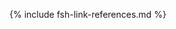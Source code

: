 [USCoreConditionEncounterDiagnosis]: http://hl7.org/fhir/us/core/STU5.0.1/StructureDefinition-us-core-condition-encounter-diagnosis.html
[USCoreConditionProblemsandHealthConcerns]: http://hl7.org/fhir/us/core/STU5.0.1/StructureDefinition-us-core-condition-problems-health-concerns.html
[USCoreLocation]: http://hl7.org/fhir/us/core/STU5.0.1/StructureDefinition-us-core-location.html
[USCoreOrganization]: http://hl7.org/fhir/us/core/STU5.0.1/StructureDefinition-us-core-organization.html
[USCorePatient]: http://hl7.org/fhir/us/core/STU5.0.1/StructureDefinition-us-core-patient.html
[USCorePractitioner]: http://hl7.org/fhir/us/core/STU5.0.1/StructureDefinition-us-core-practitioner.html
[USCorePractitionerRole]: http://hl7.org/fhir/us/core/STU5.0.1/StructureDefinition-us-core-practitionerrole.html
[QuestionnaireResponse]: http://hl7.org/fhir/R4/questionnaireresponse.html
[PartialDatesAndTimes]: {{site.data.fhir.ver.hl7fhirusvrcommonlibrary}}/usage.html#partial-dates-and-times
[Note on Gender]: {{site.data.fhir.ver.hl7fhirusvrcommonlibrary}}/usage.html#gender
[note on Child and Decedent Fetus name]: usage.html#child-and-decedent-fetus-name
[note on birth date and time]: {{site.data.fhir.ver.hl7fhirusvrcommonlibrary}}/usage.html#birth-date-and-time
[note on patient gender]: {{site.data.fhir.ver.hl7fhirusvrcommonlibrary}}/usage.html#gender
[note on patient transfers]: usage.html#mother-or-infant-transferred
[CityCodes]: {{site.data.fhir.ver.hl7fhirusvrcommonlibrary}}/usage.html#city-codes
[CountyCodes]: {{site.data.fhir.ver.hl7fhirusvrcommonlibrary}}/usage.html#county-codes
[districtCode]: {{site.data.fhir.ver.hl7fhirusvrcommonlibrary}}/StructureDefinition-DistrictCode.html
[StateLiterals]: {{site.data.fhir.ver.hl7fhirusvrcommonlibrary}}/usage.html#state-literals
[CountryLiterals]: {{site.data.fhir.ver.hl7fhirusvrcommonlibrary}}/usage.html#country-literals
[note on partial dates]: {{site.data.fhir.ver.hl7fhirusvrcommonlibrary}}/usage.html#partial-date
[note on missing data]: usage.html#specifying-none-of-the-above-and-missing-data
[note on missing abnormal conditions of newborn data]: usage.html#abnormal-conditions-of-newborn
[note on missing maternal morbidity data]: usage.html#maternal-morbidities
[note on missing characteristics of labor and delivery data]: usage.html#characteristics-of-labor-and-delivery
[note on missing pregnancy risk factors data]: usage.html#pregnancy-risk-factors
[note on missing congenital anomaly data]: usage.html#congenital-anomalies-of-newborn
[note on missing infections present data]: usage.html#infection-present-during-pregnancy
[note on missing method of delivery data]: usage.html#method-of-delivery
[note on missing obstetric procedures data]: usage.html#obstetric-procedures
[use cases]: use_cases.html
[Categories]: categories.html 
[categories]: categories.html 
[Change Log]: change_log.html
[Changes Between Versions]: content-transitions.html
[Handling of edit flags]: usage.html#handling-of-edit-flags
[Birth and Fetal Death Vital Reporting]: bfdr_index.html
[Vital Records Common Library]: vrcl_index.html
[Medicolegal Death Investigation]: mdi_index.html
[Vital Records Death Reporting]: vrdr_index.html
[PHVS_Occupation_CDC_Census2010VS]: https://phinvads.cdc.gov/vads/ViewValueSet.action?oid=2.16.840.1.114222.4.11.7186
[PHVS_Industry_CDC_Census2010VS]: https://phinvads.cdc.gov/vads/ViewValueSet.action?oid=2.16.840.1.114222.4.11.7187
[PHVS_Occupation_CDC_Census2012VS]: https://phinvads.cdc.gov/vads/ViewValueSet.action?oid=2.16.840.1.114222.4.11.8026
[PHVS_Industry_CDC_Census2012VS]: https://phinvads.cdc.gov/vads/ViewValueSet.action?oid=2.16.840.1.114222.4.11.8027
[PHVS_Occupation_CDC_Census2018VS]: https://phinvads.cdc.gov/vads/ViewValueSet.action?oid=2.16.840.1.114222.4.11.8065
[PHVS_Industry_CDC_Census2018VS]: https://phinvads.cdc.gov/vads/ViewValueSet.action?oid=2.16.840.1.114222.4.11.8066
[PHVS_Occupation_CDC_SOC2018]: http://phinvads.cdc.gov/vads/ViewValueSet.action?oid=2.16.840.1.114222.4.11.8068
[PHVS_Industry_CDC_NAICS2017]: https://phinvads.cdc.gov/vads/ViewValueSet.action?oid=2.16.840.1.114222.4.11.8067
[ACMESystemRejectVS]: ValueSet-vrdr-system-reject-vs.html
[VRFM]: https://build.fhir.org/ig/nightingaleproject/vital_records_fhir_messaging_ig/message.html#successful-death-record-submission
[HL7EncounterAdmitSourceVS]: http://hl7.org/fhir/ValueSet/encounter-admit-source
[USCoreDischargeDispositionVS]: http://hl7.org/fhir/us/core/ValueSet/us-core-discharge-disposition
[USCoreBirthSexVS]: http://hl7.org/fhir/us/core/ValueSet/birthsex
[DecedentDispositionMethod]: https://build.fhir.org/ig/HL7/vrdr/StructureDefinition-vrdr-decedent-disposition-method.html
[ObservationMethodOfDisposition]:https://hl7.org/fhir/us/bfdr/StructureDefinition-Observation-method-of-disposition.html
[MethodOfDispositionVS]: https://build.fhir.org/ig/HL7/vrdr/ValueSet-vrdr-method-of-disposition-vs.html
{% include fsh-link-references.md %} 
<!--- Extensions -->
[patient-birthPlace]: http://hl7.org/fhir/extensions/StructureDefinition-patient-birthPlace.html
[birthCertificateNumber]: {{site.data.fhir.ver.hl7fhirusvrcommonlibrary}}/StructureDefinition-CertificateNumber.html 
[fetalDeathReportNumber]: {{site.data.fhir.ver.hl7fhirusvrcommonlibrary}}/StructureDefinition-CertificateNumber.html
[fileNumber]: {{site.data.fhir.ver.hl7fhirusvrcommonlibrary}}/StructureDefinition-CertificateNumber.html
[localFileNumber1]: {{site.data.fhir.ver.hl7fhirusvrcommonlibrary}}/StructureDefinition-AuxiliaryStateIdentifier1.html
[localFileNumber2]: {{site.data.fhir.ver.hl7fhirusvrcommonlibrary}}/StructureDefinition-AuxiliaryStateIdentifier2.html
[patient-birthTime]: http://hl7.org/fhir/extensions/StructureDefinition-patient-birthTime.html
[birthsex]: http://hl7.org/fhir/us/core/STU5.0.1/StructureDefinition-us-core-birthsex.html
[cityCode]: {{site.data.fhir.ver.hl7fhirusvrcommonlibrary}}/StructureDefinition-CityCode.html
[countyCode]: {{site.data.fhir.ver.hl7fhirusvrcommonlibrary}}/StructureDefinition-DistrictCode.html
[bypassEditFlag]: {{site.data.fhir.ver.hl7fhirusvrcommonlibrary}}/StructureDefinition-BypassEditFlag.html
[patient-multipleBirthTotal]: http://hl7.org/fhir/extensions/StructureDefinition-patient-multipleBirthTotal.html
[parentReportedAgeAtDelivery]: {{site.data.fhir.ver.hl7fhirusvrcommonlibrary}}/StructureDefinition-Extension-reported-parent-age-at-delivery-vr.html
[dateReceivedByRegistrar]: StructureDefinition-Extension-date-received-by-registrar.html
[stnum]: {{site.data.fhir.ver.hl7fhirusvrcommonlibrary}}/StructureDefinition-StreetNumber.html
[predir]: {{site.data.fhir.ver.hl7fhirusvrcommonlibrary}}/StructureDefinition-PreDirectional.html
[stname]: {{site.data.fhir.ver.hl7fhirusvrcommonlibrary}}/StructureDefinition-StreetName.html
[stdesig]: {{site.data.fhir.ver.hl7fhirusvrcommonlibrary}}/StructureDefinition-StreetDesignator.html
[postdir]: {{site.data.fhir.ver.hl7fhirusvrcommonlibrary}}/StructureDefinition-PostDirectional.html
[unitnum]: {{site.data.fhir.ver.hl7fhirusvrcommonlibrary}}/StructureDefinition-UnitOrAptNumber.html
[dateFiledByRegistrar]: StructureDefinition-Extension-date-filed-by-registrar.html
[roleVitalRecords]: {{site.data.fhir.ver.hl7fhirusvrcommonlibrary}}/StructureDefinition-Extension-role-vr.html
[withinCityLimitsIndicator]: {{site.data.fhir.ver.hl7fhirusvrcommonlibrary}}/StructureDefinition-Extension-within-city-limits-indicator-vr.html
[motherOrFather]: {{site.data.fhir.ver.hl7fhirusvrcommonlibrary}}/StructureDefinition-Extension-role-vr.html
[JFI]: StructureDefinition-Extension-jurisdictional-facility-identifier.html
[birthPlace]: http://hl7.org/fhir/StructureDefinition/patient-birthPlace
[roleMotherOrFather]: StructureDefinition-Extension-role.html
<!---from VRCL-->
[nationalReportingJurisdictionId]: {{site.data.fhir.ver.hl7fhirusvrcommonlibrary}}/StructureDefinition-Extension-jurisdiction-id-vr.html
[ObservationAutopsyPerformedIndicatorVitalRecords]: {{site.data.fhir.ver.hl7fhirusvrcommonlibrary}}/StructureDefinition-Observation-autopsy-performed-indicator-vr.html
[ObservationCodedRaceAndEthnicityVitalRecords]: {{site.data.fhir.ver.hl7fhirusvrcommonlibrary}}/StructureDefinition-coded-race-and-ethnicity-vr.html
[ObservationEducationLevelVitalRecords]: {{site.data.fhir.ver.hl7fhirusvrcommonlibrary}}/StructureDefinition-Observation-education-level-vr.html
[ObservationEmergingIssuesVitalRecords]: {{site.data.fhir.ver.hl7fhirusvrcommonlibrary}}/StructureDefinition-Observation-emerging-issues-vr.html
[ObservationInputRaceAndEthnicityVitalRecords]: {{site.data.fhir.ver.hl7fhirusvrcommonlibrary}}/StructureDefinition-input-race-and-ethnicity-vr.html
[ObservationUsualWorkVitalRecords]: {{site.data.fhir.ver.hl7fhirusvrcommonlibrary}}/StructureDefinition-Observation-usual-work-vr.html
[PatientChildVitalRecords]: {{site.data.fhir.ver.hl7fhirusvrcommonlibrary}}/StructureDefinition-Patient-child-vr.html
[PatientMotherVitalRecords]: {{site.data.fhir.ver.hl7fhirusvrcommonlibrary}}/StructureDefinition-Patient-mother-vr.html
[PatientVitalRecords]: {{site.data.fhir.ver.hl7fhirusvrcommonlibrary}}/StructureDefinition-Patient-vr.html
[PractitionerVitalRecords]: {{site.data.fhir.ver.hl7fhirusvrcommonlibrary}}/StructureDefinition-Practitioner-vr.html
[RelatedPersonFatherNaturalVitalRecords]: {{site.data.fhir.ver.hl7fhirusvrcommonlibrary}}/StructureDefinition-RelatedPerson-father-natural-vr.html
[RelatedPersonFatherVitalRecords]: {{site.data.fhir.ver.hl7fhirusvrcommonlibrary}}/StructureDefinition-RelatedPerson-father-vr.html
[RelatedPersonMotherVitalRecords]: {{site.data.fhir.ver.hl7fhirusvrcommonlibrary}}/StructureDefinition-RelatedPerson-mother-vr.html
[RelatedPersonParentVitalRecords]: {{site.data.fhir.ver.hl7fhirusvrcommonlibrary}}/StructureDefinition-RelatedPerson-parent-vr.html
[ExtensionDatePartAbsentReasonVitalRecords]: {{site.data.fhir.ver.hl7fhirusvrcommonlibrary}}/StructureDefinition-ExtensionDatePartAbsentReasonVitalRecords.html
[ExtensionPartialDateTimeVitalRecords]: {{site.data.fhir.ver.hl7fhirusvrcommonlibrary}}/StructureDefinition-ExtensionPartialDateTimeVitalRecords.html
[ExtensionPatientFetalDeathVitalRecords]: {{site.data.fhir.ver.hl7fhirusvrcommonlibrary}}/StructureDefinition-Extension-patient-fetal-death-vr.html
[ExtensionRelatedpersonBirthplaceVitalRecords]: {{site.data.fhir.ver.hl7fhirusvrcommonlibrary}}/StructureDefinition-Extension-relatedperson-birthplace-vr.html
[ExtensionRelatedPersonDeceasedVitalRecords]: {{site.data.fhir.ver.hl7fhirusvrcommonlibrary}}/StructureDefinition-Extension-relatedperson-deceased-vr.html
[ExtensionWithinCityLimitsIndicatorVitalRecords]: {{site.data.fhir.ver.hl7fhirusvrcommonlibrary}}/StructureDefinition-Extension-within-city-limits-indicator-vr.html
[ExtensionBypassEditFlagVitalRecords]: {{site.data.fhir.ver.hl7fhirusvrcommonlibrary}}/StructureDefinition-BypassEditFlag.html
[ExtensionCityCodeVitalRecords]: {{site.data.fhir.ver.hl7fhirusvrcommonlibrary}}/StructureDefinition-CityCode.html
[ExtensionDistrictCodeVitalRecords]: {{site.data.fhir.ver.hl7fhirusvrcommonlibrary}}/StructureDefinition-DistrictCode.html
[ExtensionPartialDateVitalRecords]: {{site.data.fhir.ver.hl7fhirusvrcommonlibrary}}/StructureDefinition-ExtensionPartialDateVitalRecords.html
[ExtensionPostDirectionalVitalRecords]: {{site.data.fhir.ver.hl7fhirusvrcommonlibrary}}/StructureDefinition-PostDirectional.html
[ExtensionPreDirectionalVitalRecords]: {{site.data.fhir.ver.hl7fhirusvrcommonlibrary}}/StructureDefinition-PreDirectional.html
[ExtensionReportedParentAgeAtDeliveryVitalRecords]: {{site.data.fhir.ver.hl7fhirusvrcommonlibrary}}/StructureDefinition-Extension-reported-parent-age-at-delivery-vr.html
[ExtensionStreetDesignatorVitalRecords]: {{site.data.fhir.ver.hl7fhirusvrcommonlibrary}}/StructureDefinition-StreetDesignator.html
[ExtensionStreetNameVitalRecords]: {{site.data.fhir.ver.hl7fhirusvrcommonlibrary}}/StructureDefinition-StreetName.html
[ExtensionStreetNumberVitalRecords]: {{site.data.fhir.ver.hl7fhirusvrcommonlibrary}}/StructureDefinition-StreetNumber.html
[ExtensionUnitOrAptNumberVitalRecords]: {{site.data.fhir.ver.hl7fhirusvrcommonlibrary}}/StructureDefinition-UnitOrAptNumber.html
[CodeSystemCanadianProvincesVitalRecords]: {{site.data.fhir.ver.hl7fhirusvrcommonlibrary}}/CodeSystem-CodeSystem-canadian-provinces-vr.html
[CodeSystemComponentVitalRecords]: {{site.data.fhir.ver.hl7fhirusvrcommonlibrary}}/CodeSystem-codesystem-vr-component.html
[CodeSystemCountryCodeVitalRecords]: {{site.data.fhir.ver.hl7fhirusvrcommonlibrary}}/CodeSystem-CodeSystem-country-code-vr.html
[CodeSystemHispanicOriginVitalRecords]: {{site.data.fhir.ver.hl7fhirusvrcommonlibrary}}/CodeSystem-CodeSystem-hispanic-origin-vr.html
[CodeSystemIJEVitalRecords]: {{site.data.fhir.ver.hl7fhirusvrcommonlibrary}}/CodeSystem-codesystem-ije-vr.html
[CodeSystemJurisdictionsVitalRecords]: {{site.data.fhir.ver.hl7fhirusvrcommonlibrary}}/CodeSystem-CodeSystem-jurisdictions-vr.html
[CodeSystemMissingValueReasonVitalRecords]: {{site.data.fhir.ver.hl7fhirusvrcommonlibrary}}/CodeSystem-CodeSystem-missing-value-reason-vr.html
[CodeSystemRaceCodeVitalRecords]: {{site.data.fhir.ver.hl7fhirusvrcommonlibrary}}/CodeSystem-CodeSystem-race-code-vr.html
[CodeSystemRaceRecode40VitalRecords]: {{site.data.fhir.ver.hl7fhirusvrcommonlibrary}}/CodeSystem-CodeSystem-race-recode-40-vr.html
[CodeSystemEditFlagsVitalRecords]: {{site.data.fhir.ver.hl7fhirusvrcommonlibrary}}/CodeSystem-CodeSystem-vr-edit-flags.html
[CodeSystemLocalObservationsCodesVitalRecords]: {{site.data.fhir.ver.hl7fhirusvrcommonlibrary}}/CodeSystem-CodeSystem-local-observation-codes-vr.html
[ValueSetBirthAttendantTitlesVitalRecords]: {{site.data.fhir.ver.hl7fhirusvrcommonlibrary}}/ValueSet-ValueSet-birth-attendant-titles-vr.html
[ValueSetBirthplaceCountryVitalRecords]: {{site.data.fhir.ver.hl7fhirusvrcommonlibrary}}/ValueSet-ValueSet-birthplace-country-vr.html
[ValueSetSexAssignedAtBirthVitalRecords]: {{site.data.fhir.ver.hl7fhirusvrcommonlibrary}}/ValueSet-ValueSet-sex-assigned-at-birth-vr.html
[ValueSetEditBypass01234VitalRecords]: {{site.data.fhir.ver.hl7fhirusvrcommonlibrary}}/ValueSet-valueset-edit-bypass-01234-vr.html
[ValueSetEducationLevelVitalRecords]: {{site.data.fhir.ver.hl7fhirusvrcommonlibrary}}/ValueSet-ValueSet-education-level-vr.html
[ValueSetEducationLevelPersonVitalRecords]: {{site.data.fhir.ver.hl7fhirusvrcommonlibrary}}/ValueSet-ValueSet-education-level-person-vr.html
[ValueSetCodedRaceAndEthnicityPersonVitalRecords]: {{site.data.fhir.ver.hl7fhirusvrcommonlibrary}}/ValueSet-ValueSet-coded-race-and-ethnicity-person-vr.html
[ValueSetFatherRelationshipVitalRecords]: {{site.data.fhir.ver.hl7fhirusvrcommonlibrary}}/ValueSet-ValueSet-father-relationship-vr.html
[ValueSetHispanicNoUnknownVitalRecords]: {{site.data.fhir.ver.hl7fhirusvrcommonlibrary}}/ValueSet-ValueSet-hispanic-no-unknown-vr.html
[ValueSetHispanicOriginVitalRecords]: {{site.data.fhir.ver.hl7fhirusvrcommonlibrary}}/ValueSet-ValueSet-hispanic-origin-vr.html
[ValueSetJurisdictionVitalRecords]: {{site.data.fhir.ver.hl7fhirusvrcommonlibrary}}/ValueSet-ValueSet-jurisdiction-vr.html
[ValueSetInputRaceAndEthnicityPersonVitalRecords]: {{site.data.fhir.ver.hl7fhirusvrcommonlibrary}}/ValueSet-ValueSet-input-race-and-ethnicity-person-vr.html
[ValueSetMotherRelationshipVitalRecords]: {{site.data.fhir.ver.hl7fhirusvrcommonlibrary}}/ValueSet-ValueSet-mother-relationship-vr.html
[ValueSetDateOfBirthEditFlagsVitalRecords]: {{site.data.fhir.ver.hl7fhirusvrcommonlibrary}}/ValueSet-ValueSet-date-of-birth-edit-flags-vr.html
[ValueSetPluralityEditFlagsVitalRecords]: {{site.data.fhir.ver.hl7fhirusvrcommonlibrary}}/ValueSet-ValueSet-plurality-edit-flags-vr.html
[ValueSetRaceCodeVitalRecords]: {{site.data.fhir.ver.hl7fhirusvrcommonlibrary}}/ValueSet-ValueSet-race-code-vr.html
[ValueSetRaceMissingValueReasonVitalRecords]: {{site.data.fhir.ver.hl7fhirusvrcommonlibrary}}/ValueSet-ValueSet-race-missing-value-reason-vr.html
[ValueSetRaceRecode40VitalRecords]: {{site.data.fhir.ver.hl7fhirusvrcommonlibrary}}/ValueSet-ValueSet-race-recode-40-vr.html
[ValueSetResidenceCountryVitalRecords]: {{site.data.fhir.ver.hl7fhirusvrcommonlibrary}}/ValueSet-ValueSet-residence-country-vr.html
[ValueSetStatesTerritoriesAndProvincesVitalRecords]: {{site.data.fhir.ver.hl7fhirusvrcommonlibrary}}/ValueSet-ValueSet-states-territories-provinces-vr.html
[ValueSetUSStatesAndTerritoriesVitalRecords]: {{site.data.fhir.ver.hl7fhirusvrcommonlibrary}}/ValueSet-ValueSet-usstates-territories-vr.html
[ValueSetUnitsOfAgeVitalRecords]: {{site.data.fhir.ver.hl7fhirusvrcommonlibrary}}/ValueSet-ValueSet-units-of-age-vr.html
[ValueSetYesNoNotApplicableVitalRecords]: {{site.data.fhir.ver.hl7fhirusvrcommonlibrary}}/ValueSet-ValueSet-yes-no-not-applicable-vr.html
[ValueSetYesNoUnknownVitalRecords]: {{site.data.fhir.ver.hl7fhirusvrcommonlibrary}}/ValueSet-ValueSet-yes-no-unknown-vr.html
[ValueSetYesNoUnknownNotApplicableVitalRecords]: {{site.data.fhir.ver.hl7fhirusvrcommonlibrary}}/ValueSet-ValueSet-yes-no-unknown-not-applicable-vr.html
[ConceptMapBirthAttendantTitlesVitalRecords]: {{site.data.fhir.ver.hl7fhirusvrcommonlibrary}}/ConceptMap-ConceptMapBirthAttendantTitlesVitalRecords.html
[ConceptMapBirthSexChildVitalRecords]: {{site.data.fhir.ver.hl7fhirusvrcommonlibrary}}/ConceptMap-ConceptMapBirthSexChildVitalRecords.html
[ConceptMapBirthSexFetusVitalRecords]: {{site.data.fhir.ver.hl7fhirusvrcommonlibrary}}/ConceptMap-ConceptMapBirthSexFetusVitalRecords.html
[ConceptMapEditBypass01234VitalRecords]: {{site.data.fhir.ver.hl7fhirusvrcommonlibrary}}/ConceptMap-ConceptMapEditBypass01234VitalRecords.html
[ConceptMapEducationLevelVitalRecords]: {{site.data.fhir.ver.hl7fhirusvrcommonlibrary}}/ConceptMap-ConceptMapEducationLevelVitalRecords.html
[ConceptMapHispanicNoUnknownVitalRecords]: {{site.data.fhir.ver.hl7fhirusvrcommonlibrary}}/ConceptMap-ConceptMapHispanicNoUnknownVitalRecords.html
[ConceptMapHispanicOriginVitalRecords]: {{site.data.fhir.ver.hl7fhirusvrcommonlibrary}}/ConceptMap-ConceptMapHispanicOriginVitalRecords.html
[ConceptMapDateOfBirthEditFlagsVitalRecords]: {{site.data.fhir.ver.hl7fhirusvrcommonlibrary}}/ConceptMap-ConceptMapDateOfBirthEditFlagsVitalRecords.html
[ConceptMapPluralityEditFlagsVitalRecords]: {{site.data.fhir.ver.hl7fhirusvrcommonlibrary}}/ConceptMap-ConceptMapPluralityEditFlagsVitalRecords.html
[ConceptMapRaceCodeVitalRecords]: {{site.data.fhir.ver.hl7fhirusvrcommonlibrary}}/ConceptMap-ConceptMapRaceCodeVitalRecords.html
[ConceptMapRaceMissingValueReasonVitalRecords]: {{site.data.fhir.ver.hl7fhirusvrcommonlibrary}}/ConceptMap-ConceptMapRaceMissingValueReasonVitalRecords.html
[ConceptMapRaceRecode40VitalRecords]: {{site.data.fhir.ver.hl7fhirusvrcommonlibrary}}/ConceptMap-ConceptMapRaceRecode40VitalRecords.html
[ConceptMapUnitsOfAgeVitalRecords]: {{site.data.fhir.ver.hl7fhirusvrcommonlibrary}}/ConceptMap-ConceptMapUnitsOfAgeVitalRecords.html
[ConceptMapYesNoNotApplicableVitalRecords]: {{site.data.fhir.ver.hl7fhirusvrcommonlibrary}}/ConceptMap-ConceptMapYesNoNotApplicableVitalRecords.html
[ConceptMapYesNoUnknownNotApplicableVitalRecords]: {{site.data.fhir.ver.hl7fhirusvrcommonlibrary}}/ConceptMap-ConceptMapYesNoUnknownNotApplicableVitalRecords.html
[ConceptMapYesNoUnknownVitalRecords]: {{site.data.fhir.ver.hl7fhirusvrcommonlibrary}}/ConceptMap-ConceptMapYesNoUnknownVitalRecords.html
[expansion-parameters-vr-common]: {{site.data.fhir.ver.hl7fhirusvrcommonlibrary}}/Parameters-expansion-parameters-vr-common.html
[observation-input-race-and-ethnicity-vr-mother]: {{site.data.fhir.ver.hl7fhirusvrcommonlibrary}}/Observation-observation-input-race-and-ethnicity-vr-mother.html
[observation-input-race-and-ethnicity-vr-father]: {{site.data.fhir.ver.hl7fhirusvrcommonlibrary}}/Observation-observation-input-race-and-ethnicity-vr-father.html
[observation-coded-race-and-ethnicity-vr-mother]: {{site.data.fhir.ver.hl7fhirusvrcommonlibrary}}/Observation-observation-coded-race-and-ethnicity-vr-mother.html
[observation-coded-race-and-ethnicity-vr-father]: {{site.data.fhir.ver.hl7fhirusvrcommonlibrary}}/Observation-observation-coded-race-and-ethnicity-vr-father.html
[observation-autopsy-performed-indicator-vr-a-freeman]: {{site.data.fhir.ver.hl7fhirusvrcommonlibrary}}/Observation-observation-autopsy-performed-indicator-vr-a-freeman.html
[observation-education-level-vr-a-freeman]: {{site.data.fhir.ver.hl7fhirusvrcommonlibrary}}/Observation-observation-education-level-vr-a-freeman.html
[observation-emerging-issues-vr-a-freeman]: {{site.data.fhir.ver.hl7fhirusvrcommonlibrary}}/Observation-observation-emerging-issues-vr-a-freeman.html
[observation-partial-date-time-example]: {{site.data.fhir.ver.hl7fhirusvrcommonlibrary}}/Observation-observation-partial-date-time-example.html
[patient-child-vr-babyg-quinn-common]: {{site.data.fhir.ver.hl7fhirusvrcommonlibrary}}/Patient-patient-child-vr-babyg-quinn-common.html
[patient-child-vr-babyg-quinn-w-edit]: {{site.data.fhir.ver.hl7fhirusvrcommonlibrary}}/Patient-patient-child-vr-babyg-quinn-w-edit.html
[patient-fetal-death-example]: {{site.data.fhir.ver.hl7fhirusvrcommonlibrary}}/Patient-patient-fetal-death-example.html
[patient-mother-vr-birth-date-part-absent]: {{site.data.fhir.ver.hl7fhirusvrcommonlibrary}}/Patient-patient-mother-vr-birth-date-part-absent.html
[patient-mother-vr-jada-ann-quinn-common]: {{site.data.fhir.ver.hl7fhirusvrcommonlibrary}}/Patient-patient-mother-vr-jada-ann-quinn-common.html
[practitioner-vr-janet-seito-common]: {{site.data.fhir.ver.hl7fhirusvrcommonlibrary}}/Practitioner-practitioner-vr-janet-seito-common.html
[relatedperson-father-natural-vr-james-brandon-quinn-common]: RelatedPerson-relatedperson-father-natural-vr-james-brandon-quinn-common.html
[relatedperson-father-vr-tom-yan-lee-common]: {{site.data.fhir.ver.hl7fhirusvrcommonlibrary}}/RelatedPerson-relatedperson-father-vr-tom-yan-lee-common.html
[relatedperson-father-vr-tony-lewis-common]: {{site.data.fhir.ver.hl7fhirusvrcommonlibrary}}/RelatedPerson-relatedperson-father-vr-tony-lewis-common.html
[relatedperson-mother-vr-carol-hoffer-common]: {{site.data.fhir.ver.hl7fhirusvrcommonlibrary}}/RelatedPerson-relatedperson-mother-vr-carol-hoffer-common.html
[relatedperson-parent-vr-stepmother]: {{site.data.fhir.ver.hl7fhirusvrcommonlibrary}}/RelatedPerson-relatedperson-parent-vr-stepmother.html
[us-core-patient-vr-a-freeman]: {{site.data.fhir.ver.hl7fhirusvrcommonlibrary}}/Patient-us-core-patient-vr-a-freeman.html
[us-core-patient-vr-unknown-name]: {{site.data.fhir.ver.hl7fhirusvrcommonlibrary}}/Patient-us-core-patient-vr-unknown-name.html
[ObservationEditFlagBirthweight]: StructureDefinition-Observation-edit-flag-birthweight.html
[ObservationEditFlagEstimateOfGestation]: StructureDefinition-Observation-edit-flag-estimate-of-gestation.html
[ObservationEditFlagFathersDateOfBirth]: StructureDefinition-Observation-edit-flag-fathers-date-of-birth.html
[ObservationEditFlagFathersEducation]: StructureDefinition-Observation-edit-flag-fathers-education.html
[ObservationEditFlagMothersDateOfBirth]: StructureDefinition-Observation-edit-flag-mothers-date-of-birth.html
[ObservationEditFlagMothersDeliveryWeight]: StructureDefinition-Observation-edit-flag-mothers-delivery-weight.html
[ObservationEditFlagMothersEducation]: StructureDefinition-Observation-edit-flag-mothers-education.html
[ObservationEditFlagMothersHeight]: StructureDefinition-Observation-edit-flag-mothers-height.html
[ObservationEditFlagMothersPrepregnancyWeight]: StructureDefinition-Observation-edit-flag-mothers-prepregnancy-weight.html
[ObservationEditFlagNumberPrenatalCareVisits]: StructureDefinition-Observation-edit-flag-number-prenatal-care-visits.html
[ObservationEditFlagNumberPreviousCesareans]: StructureDefinition-Observation-edit-flag-number-previous-cesareans.html
[ObservationEditFlagPlurality]: StructureDefinition-Observation-edit-flag-plurality.html
[Extension-relatedperson-birthplace-vr]: {{site.data.fhir.ver.hl7fhirusvrcommonlibrary}}/StructureDefinition-Extension-relatedperson-birthplace-vr.html
<!-- other -->
[PHIN VADS - Cause of Fetal Death]: https://phinvads.cdc.gov/vads/ViewValueSet.action?oid=2.16.840.1.114222.4.11.7933
